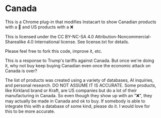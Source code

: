 # Canada
This is a Chrome plug-in that modifies Instacart to show Canadian products with a 🍁 and US products with a ❌

This is licensed under the CC BY-NC-SA 4.0 Attribution-Noncommercial-Sharealike 4.0 International license. See license.txt for details.

Please feel free to fork this code, improve it, etc.

This is a response to Trump's tariffs against Canada. But once we're doing it, why not buy keep buying Canadian even once the economic attack on Canada is over?

The list of products was created using a variety of databases, AI inquiries, and personal research. DO NOT ASSUME IT IS ACCURATE. 
Some products, like Kirkland brand or Kraft, are US companies but do a lot of their manufacturing in Canada. So even though they show up with an "❌", 
they may actually be made in Canada and ok to buy. If somebody is able to integrate this with a database of some kind, please do it.
I would love for this to be more accurate.

